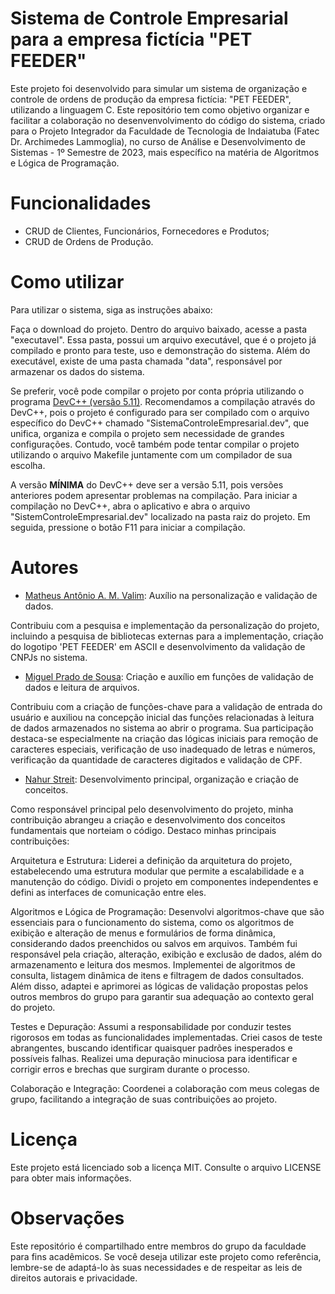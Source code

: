 # Sistema de Controle Empresarial para a empresa fictícia "PET FEEDER"
Este projeto foi desenvolvido para simular um sistema de organização e controle de ordens de produção da empresa fictícia: "PET FEEDER", utilizando a linguagem C. Este repositório tem como objetivo organizar e facilitar a colaboração no desenvenvolvimento do código do sistema, criado para o Projeto Integrador da Faculdade de Tecnologia de Indaiatuba (Fatec Dr. Archimedes Lammoglia), no curso de Análise e Desenvolvimento de Sistemas - 1º Semestre de 2023, mais específico na matéria de Algoritmos e Lógica de Programação.

# Funcionalidades
- CRUD de Clientes, Funcionários, Fornecedores e Produtos;
- CRUD de Ordens de Produção.

# Como utilizar
Para utilizar o sistema, siga as instruções abaixo:

Faça o download do projeto. Dentro do arquivo baixado, acesse a pasta "executavel". Essa pasta, possui um arquivo executável, que é o projeto já compilado e pronto para teste, uso e demonstração do sistema. Além do executável, existe de uma pasta chamada "data", responsável por armazenar os dados do sistema.

Se preferir, você pode compilar o projeto por conta própria utilizando o programa [DevC++ (versão 5.11)]((https://sourceforge.net/projects/orwelldevcpp/files/latest/download)). Recomendamos a compilação através do DevC++, pois o projeto é configurado para ser compilado com o arquivo específico do DevC++ chamado "SistemaControleEmpresarial.dev", que unifica, organiza e compila o projeto sem necessidade de grandes configurações. Contudo, você também pode tentar compilar o projeto utilizando o arquivo Makefile juntamente com um compilador de sua escolha.

A versão **MÍNIMA** do DevC++ deve ser a versão 5.11, pois versões anteriores podem apresentar problemas na compilação. Para iniciar a compilação no DevC++, abra o aplicativo e abra o arquivo "SistemControleEmpresarial.dev" localizado na pasta raiz do projeto. Em seguida, pressione o botão F11 para iniciar a compilação.

# Autores 
- [Matheus Antônio A. M. Valim](https://github.com/Matheus-Valim): Auxílio na personalização e validação de dados.

Contribuiu com a pesquisa e implementação da personalização do projeto, incluindo a pesquisa de bibliotecas externas para a implementação, criação do logotipo 'PET FEEDER' em ASCII e desenvolvimento da validação de CNPJs no sistema.

- [Miguel Prado de Sousa](https://github.com/Migu3l-Prado): Criação e auxílio em funções de validação de dados e leitura de arquivos.

Contribuiu com a criação de funções-chave para a validação de entrada do usuário e auxiliou na concepção inicial das funções relacionadas à leitura de dados armazenados no sistema ao abrir o programa. Sua participação destaca-se especialmente na criação das lógicas iniciais para remoção de caracteres especiais, verificação de uso inadequado de letras e números, verificação da quantidade de caracteres digitados e validação de CPF.

- [Nahur Streit](https://github.com/nahurstreit): Desenvolvimento principal, organização e criação de conceitos.

Como responsável principal pelo desenvolvimento do projeto, minha contribuição abrangeu a criação e desenvolvimento dos conceitos fundamentais que norteiam o código. Destaco minhas principais contribuições:

Arquitetura e Estrutura: Liderei a definição da arquitetura do projeto, estabelecendo uma estrutura modular que permite a escalabilidade e a manutenção do código. Dividi o projeto em componentes independentes e defini as interfaces de comunicação entre eles.

Algoritmos e Lógica de Programação: Desenvolvi algoritmos-chave que são essenciais para o funcionamento do sistema, como os algoritmos de exibição e alteração de menus e formulários de forma dinâmica, considerando dados preenchidos ou salvos em arquivos. Também fui responsável pela criação, alteração, exibição e exclusão de dados, além do armazenamento e leitura dos mesmos. Implementei de algoritmos de consulta, listagem dinâmica de itens e filtragem de dados consultados. Além disso, adaptei e aprimorei as lógicas de validação propostas pelos outros membros do grupo para garantir sua adequação ao contexto geral do projeto.

Testes e Depuração: Assumi a responsabilidade por conduzir testes rigorosos em todas as funcionalidades implementadas. Criei casos de teste abrangentes, buscando identificar quaisquer padrões inesperados e possíveis falhas. Realizei uma depuração minuciosa para identificar e corrigir erros e brechas que surgiram durante o processo.

Colaboração e Integração: Coordenei a colaboração com meus colegas de grupo, facilitando a integração de suas contribuições ao projeto.

# Licença
Este projeto está licenciado sob a licença MIT. Consulte o arquivo LICENSE para obter mais informações.

# Observações
Este repositório é compartilhado entre membros do grupo da faculdade para fins acadêmicos. Se você deseja utilizar este projeto como referência, lembre-se de adaptá-lo às suas necessidades e de respeitar as leis de direitos autorais e privacidade.
